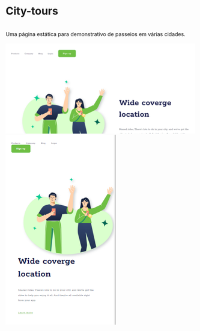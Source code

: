 <h1> City-tours </h1>
<br>
Uma página estática para demonstrativo de passeios em várias cidades.
<br>
<br>
<img src="https://github.com/carlooss89/City-tours/blob/main/img/desktop.png?raw=true" />
<img src="https://github.com/carlooss89/City-tours/blob/main/img/mobile.png?raw=true" />


